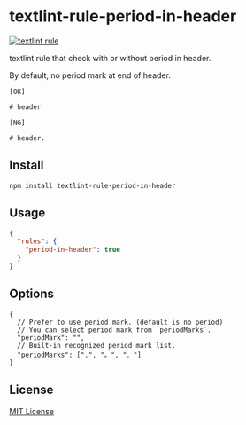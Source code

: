 # textlint-rule-period-in-header

[![textlint rule](https://img.shields.io/badge/textlint-fixable-green.svg?style=social)](https://textlint.github.io/)

textlint rule that check with or without period in header.

By default, no period mark at end of header.

```
[OK]

# header

[NG]

# header.
```

## Install

```
npm install textlint-rule-period-in-header
```

## Usage

```json
{
  "rules": {
    "period-in-header": true
  }
}
```

## Options

```jsonc
{
  // Prefer to use period mark. (default is no period)
  // You can select period mark from `periodMarks`.
  "periodMark": "",
  // Built-in recognized period mark list.
  "periodMarks": [".", "。", "．"]
}
```

## License

[MIT License](/LICENSE)
